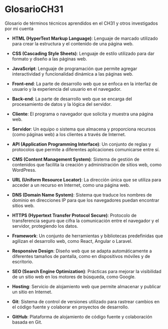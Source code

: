# GlosarioCH31
Glosario de términos técnicos aprendidos en el CH31 y otros investigados por mi cuenta

- **HTML (HyperText Markup Language)**: Lenguaje de marcado utilizado para crear la estructura y el contenido de una página web.

- **CSS (Cascading Style Sheets)**: Lenguaje de estilo utilizado para dar formato y diseño a las páginas web.

- **JavaScript**: Lenguaje de programación que permite agregar interactividad y funcionalidad dinámica a las páginas web.

- **Front-end**: La parte de desarrollo web que se enfoca en la interfaz de usuario y la experiencia del usuario en el navegador.

- **Back-end**: La parte de desarrollo web que se encarga del procesamiento de datos y la lógica del servidor.

- **Cliente**: El programa o navegador que solicita y muestra una página web.

- **Servidor**: Un equipo o sistema que almacena y proporciona recursos (como páginas web) a los clientes a través de Internet.

- **API (Application Programming Interface)**: Un conjunto de reglas y protocolos que permite a diferentes aplicaciones comunicarse entre sí.

- **CMS (Content Management System)**: Sistema de gestión de contenidos que facilita la creación y administración de sitios web, como WordPress.

- **URL (Uniform Resource Locator)**: La dirección única que se utiliza para acceder a un recurso en Internet, como una página web.

- **DNS (Domain Name System)**: Sistema que traduce los nombres de dominio en direcciones IP para que los navegadores puedan encontrar sitios web.

- **HTTPS (Hypertext Transfer Protocol Secure)**: Protocolo de transferencia seguro que cifra la comunicación entre el navegador y el servidor, protegiendo los datos.

- **Framework**: Un conjunto de herramientas y bibliotecas predefinidas que agilizan el desarrollo web, como React, Angular o Laravel.

- **Responsive Design**: Diseño web que se adapta automáticamente a diferentes tamaños de pantalla, como en dispositivos móviles y de escritorio.

- **SEO (Search Engine Optimization)**: Prácticas para mejorar la visibilidad de un sitio web en los motores de búsqueda, como Google.

- **Hosting**: Servicio de alojamiento web que permite almacenar y publicar un sitio en Internet.

- **Git**: Sistema de control de versiones utilizado para rastrear cambios en el código fuente y colaborar en proyectos de desarrollo.

- **GitHub**: Plataforma de alojamiento de código fuente y colaboración basada en Git.
